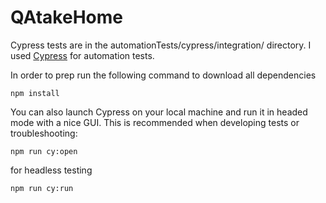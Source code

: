 # QAtakeHome

Cypress tests are in the automationTests/cypress/integration/ directory. I used [Cypress](https://www.cypress.io) for automation tests.

In order to prep run the following command to download all dependencies

```
npm install
```


You can also launch Cypress on your local machine and run it in headed mode with a nice GUI. This is recommended when developing tests or troubleshooting:

```
npm run cy:open
```


for headless testing

```
npm run cy:run
```
